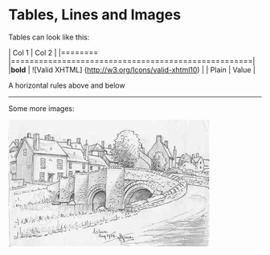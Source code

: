 # Tables, Lines and Images


Tables can look like this:

| Col 1   | Col 2                                              |
|======== |====================================================|
|**bold** | ![Valid XHTML] (http://w3.org/Icons/valid-xhtml10) |
| Plain   | Value                                              |


A horizontal rules above and below

---

Some more images:

![](img/01.jpg)